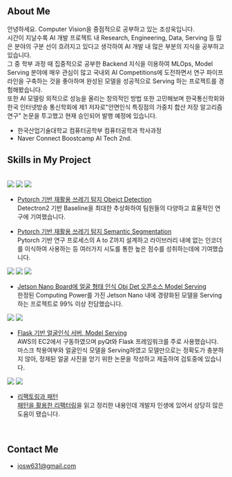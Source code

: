 ## About Me

안녕하세요. Computer Vision을 중점적으로 공부하고 있는 조성욱입니다.  
시간이 지날수록 AI 개발 프로젝트 내 Research, Engineering, Data, Serving 등 많은 분야의 구분 선이 흐려지고 있다고 생각하여 AI 개발 내 많은 부분의 지식을 공부하고 있습니다.  
그 중 학부 과정 때 집중적으로 공부한 Backend 지식을 이용하여 MLOps, Model Serving 분야에 매우 관심이 많고 국내외 AI Competitions에 도전하면서 연구 파이프라인을 구축하는 것을 좋아하며 완성된 모델을 성공적으로 Serving 하는 프로젝트를 경험해봤습니다.  
또한 AI 모델링 외적으로 성능을 올리는 창의적인 방법 또한 고민해보며 한국통신학회와 한국 인터넷방송 통신학회에 제1 저자로"안면인식 특징점의 가중치 합산 저장 알고리즘 연구" 논문을 투고했고 현재 승인되어 발행 예정에 있습니다.  

- 한국산업기술대학교 컴퓨터공학부 컴퓨터공학과 학사과정
- Naver Connect Boostcamp AI Tech 2nd.

## Skills in My Project

<br>

<img src="https://img.shields.io/badge/Python-3776AB?style=flat-square&logo=Python&logoColor=white"/>
<img src="https://img.shields.io/badge/Pytorch-EE4C2C?style=flat-square&logo=Pytorch&logoColor=white"/>
<img src="https://img.shields.io/badge/OpenCV-5C3EE8?style=flat-square&logo=OpenCV&logoColor=white"/>

- [Pytorch 기반 재활용 쓰레기 탐지 Obejct Detection](https://github.com/boostcampaitech2/object-detection-level2-cv-04)  
	Detectron2 기반 Baseline을 최대한 추상화하여 팀원들의 다양하고 효율적인 연구에 기여했습니다.  

- [Pytorch 기반 재활용 쓰레기 탐지 Semantic Segmentation](https://github.com/boostcampaitech2/semantic-segmentation-level2-cv-04)  
	Pytorch 기반 연구 프로세스의 A to Z까지 설계하고 라이브러리 내에 없는 인코더를 이식하여 사용하는 등 여러가지 시도를 통한 높은 점수를 성취하는데에 기여했습니다.   

<img src="https://img.shields.io/badge/Python-3776AB?style=flat-square&logo=Python&logoColor=white"/>
<img src="https://img.shields.io/badge/Linux-FCC624?style=flat-square&logo=Linux&logoColor=white"/>
<img src="https://img.shields.io/badge/Qt-41CD52?style=flat-square&logo=MySQL&logoColor=white"/>  

- [Jetson Nano Board에 얼굴 형태 인식 Obj Det 오픈소스 Model Serving](https://github.com/ukcastle/frames-client)  
	한정된 Computing Power를 가진 Jetson Nano 내에 경량화된 모델을 Serving하는 프로젝트로 99% 이상 전담했습니다.    


<img src="https://img.shields.io/badge/Flask-000000?style=flat-square&logo=Flask&logoColor=white"/>
<img src="https://img.shields.io/badge/MySQL-4479A1?style=flat-square&logo=Qt&logoColor=white"/>  

- [Flask 기반 얼굴인식 서버, Model Serving](https://github.com/ukcastle/frames-classification-server)  
	AWS의 EC2에서 구동하였으며 pyQt와 Flask 프레임워크를 주로 사용했습니다. 마스크 착용여부와 얼굴인식 모델을 Serving하였고 모델만으로는 정확도가 충분하지 않아, 정제된 얼굴 사진을 얻기 위한 논문을 작성하고 제출하여 검토중에 있습니다.    

<img src="https://img.shields.io/badge/Refactoring-575757?style=flat-square&logoColor=white"/>  
<img src="https://img.shields.io/badge/DesignPatterns-575757?style=flat-square&logoColor=white"/>  

- [리팩토링과 패턴](https://ukcastle.github.io/refactoring/2021/04/08/RF-Ch2-3/)  
	[패턴을 활용한 리팩터링](http://www.yes24.com/Product/Goods/14752528)을 읽고 정리한 내용인데 개발자 인생에 있어서 상당히 많은 도움이 됐습니다.    
  
<br>

## Contact Me

- josw631@gmail.com
